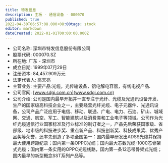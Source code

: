 ```yaml
---
title: 特发信息
description: 主板 - 通信设备 - 000070
published: true
2022-04-30T06:57:08.000+08:00tags: stock
editor: markdown
dateCreated: 2022-01-01T00:00:00.000Z
---
```


- 公司名称: 深圳市特发信息股份有限公司
- 股票代码: 000070.SZ
- 所在地: 广东 - 深圳市
- 成立日期: 1999年07月29日
- 注册资本: 84,457.909万元
- 法定代表人: 高天亮
- 主营业务: 主要产品:光缆，光传输设备，铝电解电容器，有线电视产品.
- 公司官网: [www.sdgi.com.cn](www.sdgi.com.cn)
- 公司介绍: 公司是国内最早开拓并一直专注于光纤、光缆及光通讯设备开发、生产的国家级高科技企业之一，主要经营光纤光缆、电子元器件、光通讯设备，公司产品广泛应用于电信、移动、联通、广电、电力、石油、矿山、城域网、交通、航空、军工、智能建筑以及消费类和工业电子等领域。公司作为光纤光缆通信行业国家标准及行业标准的制订者之一，产品先后荣获国家级、省部级、地市级的科技进步奖、重点新产品、科技创新奖、科技成果奖、优秀产品奖等荣誉，还率先创造了多项全国第一：国内最早研发出ADSS光缆并保持最大使用跨距纪录；国内第一条OPPC光缆；国内最大芯数光缆-1000芯骨架式光缆；国内第一条实用的OPPC光缆线路，国内第一条12芯带骨架式光缆；国内最早的新型概念SST系列产品等。


